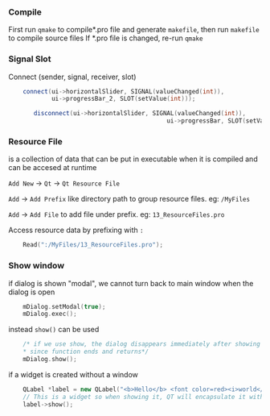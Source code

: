 ### Compile
First run `qmake` to compile*.pro file and generate `makefile`, then run `makefile` to compile source files
If *.pro file is changed, re-run `qmake`

### Signal Slot

Connect (sender, signal, receiver, slot)
```cpp
    connect(ui->horizontalSlider, SIGNAL(valueChanged(int)),
            ui->progressBar_2, SLOT(setValue(int)));

       disconnect(ui->horizontalSlider, SIGNAL(valueChanged(int)),
                                            ui->progressBar, SLOT(setValue(int)));
```

### Resource File
is a collection of data that can be put in executable when it is compiled and can be accesed at runtime

`Add New` -> `Qt` -> `Qt Resource File`

`Add` -> `Add Prefix` like directory path to group resource files. eg: `/MyFiles`

`Add` -> `Add File` to add file under prefix. eg: `13_ResourceFiles.pro`

Access resource data by prefixing with `:`

```cpp
    Read(":/MyFiles/13_ResourceFiles.pro");
```

### Show window
if dialog is shown "modal", we cannot turn back to main window when the dialog is open

```cpp
    mDialog.setModal(true);
    mDialog.exec();
```
instead `show()` can be used
```cpp
    /* if we use show, the dialog disappears immediately after showing
    * since function ends and returns*/
    mDialog.show();
```

if a widget is created without a window
```cpp
    QLabel *label = new QLabel("<b>Hello</b> <font color=red><i>world</i></font>");
    // This is a widget so when showing it, QT will encapsulate it with a window
    label->show();
```
